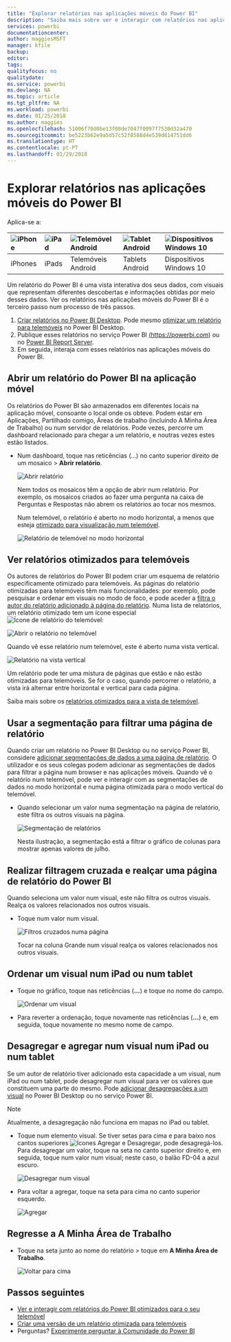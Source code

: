 ```yaml
---
title: "Explorar relatórios nas aplicações móveis do Power BI"
description: "Saiba mais sobre ver e interagir com relatórios nas aplicações móveis do Power BI no seu telemóvel ou tablet. Pode criar relatórios no serviço Power BI ou no Power BI Desktop e, em seguida, interagir com os mesmos nas aplicações móveis. "
services: powerbi
documentationcenter: 
author: maggiesMSFT
manager: kfile
backup: 
editor: 
tags: 
qualityfocus: no
qualitydate: 
ms.service: powerbi
ms.devlang: NA
ms.topic: article
ms.tgt_pltfrm: NA
ms.workload: powerbi
ms.date: 01/25/2018
ms.author: maggies
ms.openlocfilehash: 51006f70d0be13f08de7047f0097f7530d32a470
ms.sourcegitcommit: be5223b62e9a5d57c52f8588d4e539d814751dd6
ms.translationtype: HT
ms.contentlocale: pt-PT
ms.lasthandoff: 01/29/2018
---
```

# <a name="explore-reports-in-the-power-bi-mobile-apps"></a>Explorar relatórios nas aplicações móveis do Power BI
Aplica-se a:

| ![iPhone](media/mobile-reports-in-the-mobile-apps/ios-logo-40-px.png) | ![iPad](media/mobile-reports-in-the-mobile-apps/ios-logo-40-px.png) | ![Telemóvel Android](media/mobile-reports-in-the-mobile-apps/android-logo-40-px.png) | ![Tablet Android](media/mobile-reports-in-the-mobile-apps/android-logo-40-px.png) | ![Dispositivos Windows 10](media/mobile-reports-in-the-mobile-apps/win-10-logo-40-px.png) |
|:--- |:--- |:--- |:--- |:--- |
| iPhones |iPads |Telemóveis Android |Tablets Android |Dispositivos Windows 10 |

Um relatório do Power BI é uma vista interativa dos seus dados, com visuais que representam diferentes descobertas e informações obtidas por meio desses dados. Ver os relatórios nas aplicações móveis do Power BI é o terceiro passo num processo de três passos.

1. [Criar relatórios no Power BI Desktop](desktop-report-view.md). Pode mesmo [otimizar um relatório para telemóveis](mobile-apps-view-phone-report.md) no Power BI Desktop. 
2. Publique esses relatórios no serviço Power BI [(https://powerbi.com)](https://powerbi.com) ou no [Power BI Report Server](report-server/get-started.md).  
3. Em seguida, interaja com esses relatórios nas aplicações móveis do Power BI.

## <a name="open-a-power-bi-report-in-the-mobile-app"></a>Abrir um relatório do Power BI na aplicação móvel
Os relatórios do Power BI são armazenados em diferentes locais na aplicação móvel, consoante o local onde os obteve. Podem estar em Aplicações, Partilhado comigo, Áreas de trabalho (incluindo A Minha Área de Trabalho) ou num servidor de relatórios. Pode vezes, percorre um dashboard relacionado para chegar a um relatório, e noutras vezes estes estão listados.

* Num dashboard, toque nas reticências (...) no canto superior direito de um mosaico > **Abrir relatório**.
  
  ![Abrir relatório](media/mobile-reports-in-the-mobile-apps/power-bi-android-open-report-tile.png)
  
  Nem todos os mosaicos têm a opção de abrir num relatório. Por exemplo, os mosaicos criados ao fazer uma pergunta na caixa de Perguntas e Respostas não abrem os relatórios ao tocar nos mesmos. 
  
  Num telemóvel, o relatório é aberto no modo horizontal, a menos que esteja [otimizado para visualização num telemóvel](mobile-reports-in-the-mobile-apps.md#view-reports-optimized-for-phones).
  
  ![Relatório de telemóvel no modo horizontal](media/mobile-reports-in-the-mobile-apps/power-bi-iphone-report-landscape.png)

## <a name="view-reports-optimized-for-phones"></a>Ver relatórios otimizados para telemóveis
Os autores de relatórios do Power BI podem criar um esquema de relatório especificamente otimizado para telemóveis. As páginas do relatório otimizadas para telemóveis têm mais funcionalidades: por exemplo, pode pesquisar e ordenar em visuais no modo de foco, e pode aceder a [filtra o autor do relatório adicionado à página do relatório](mobile-apps-view-phone-report.md#filter-the-report-page-on-a-phone). Numa lista de relatórios, um relatório otimizado tem um ícone especial ![Ícone de relatório do telemóvel](media/mobile-reports-in-the-mobile-apps/power-bi-phone-report-icon.png):

![Abrir o relatório no telemóvel](media/mobile-reports-in-the-mobile-apps/power-bi-android-phone-report.png)

Quando vê esse relatório num telemóvel, este é aberto numa vista vertical.

![Relatório na vista vertical](media/mobile-reports-in-the-mobile-apps/07-power-bi-phone-report-portrait.png)

 Um relatório pode ter uma mistura de páginas que estão e não estão otimizadas para telemóveis. Se for o caso, quando percorrer o relatório, a vista irá alternar entre horizontal e vertical para cada página.

Saiba mais sobre os [relatórios otimizados para a vista de telemóvel](mobile-apps-view-phone-report.md).

## <a name="use-slicers-to-filter-a-report-page"></a>Usar a segmentação para filtrar uma página de relatório
Quando criar um relatório no Power BI Desktop ou no serviço Power BI, considere [adicionar segmentações de dados a uma página de relatório](power-bi-visualization-slicers.md). O utilizador e os seus colegas podem adicionar as segmentações de dados para filtrar a página num browser e nas aplicações móveis. Quando vê o relatório num telemóvel, pode ver e interagir com as segmentações de dados no modo horizontal e numa página otimizada para o modo vertical do telemóvel.

* Quando selecionar um valor numa segmentação na página de relatório, este filtra os outros visuais na página.
  
  ![Segmentação de relatórios](media/mobile-reports-in-the-mobile-apps/power-bi-android-tablet-report-slicer.png)
  
  Nesta ilustração, a segmentação está a filtrar o gráfico de colunas para mostrar apenas valores de julho.

## <a name="cross-filter-and-highlight-a-power-bi-report-page"></a>Realizar filtragem cruzada e realçar uma página de relatório do Power BI
Quando seleciona um valor num visual, este não filtra os outros visuais. Realça os valores relacionados nos outros visuais.

* Toque num valor num visual.
  
  ![Filtros cruzados numa página](media/mobile-reports-in-the-mobile-apps/power-bi-android-tablet-report-highlight.png)
  
  Tocar na coluna Grande num visual realça os valores relacionados nos outros visuais. 

## <a name="sort-a-visual-on-an-ipad-or-a-tablet"></a>Ordenar um visual num iPad ou num tablet
* Toque no gráfico, toque nas reticências (**...**) e toque no nome do campo.
  
   ![Ordenar um visual](media/mobile-reports-in-the-mobile-apps/power-bi-android-tablet-report-sort.png)
* Para reverter a ordenação, toque novamente nas reticências (**...**) e, em seguida, toque novamente no mesmo nome de campo.

## <a name="drill-down-and-up-in-a-visual-on-an-ipad-or-a-tablet"></a>Desagregar e agregar num visual num iPad ou num tablet
Se um autor de relatório tiver adicionado esta capacidade a um visual, num iPad ou num tablet, pode desagregar num visual para ver os valores que constituem uma parte do mesmo. Pode [adicionar desagregações a um visual](power-bi-visualization-drill-down.md) no Power BI Desktop ou no serviço Power BI. 

> [!NOTE]
> Atualmente, a desagregação não funciona em mapas no iPad ou tablet.
> 
> 

* Toque num elemento visual. Se tiver setas para cima e para baixo nos cantos superiores ![Ícones Agregar e Desagregar](media/mobile-reports-in-the-mobile-apps/power-bi-mobile-drill-up-down.png), pode desagregá-los. Para desagregar um valor, toque na seta no canto superior direito e, em seguida, toque num valor num visual; neste caso, o balão FD-04 a azul escuro.
  
  ![Desagregar num visual](media/mobile-reports-in-the-mobile-apps/power-bi-mobile-drill-down-one.png)
* Para voltar a agregar, toque na seta para cima no canto superior esquerdo.
  
  ![Agregar](media/mobile-reports-in-the-mobile-apps/power-bi-mobile-drill-up.png)

## <a name="go-back-to-my-workspace"></a>Regresse a A Minha Área de Trabalho
* Toque na seta junto ao nome do relatório > toque em **A Minha Área de Trabalho**.
  
  ![Voltar para cima](media/mobile-reports-in-the-mobile-apps/power-bi-iphone-report-back.png)

## <a name="next-steps"></a>Passos seguintes
* [Ver e interagir com relatórios do Power BI otimizados para o seu telemóvel](mobile-apps-view-phone-report.md)
* [Criar uma versão de um relatório otimizada para telemóveis](desktop-create-phone-report.md)
* Perguntas? [Experimente perguntar à Comunidade do Power BI](http://community.powerbi.com/)

